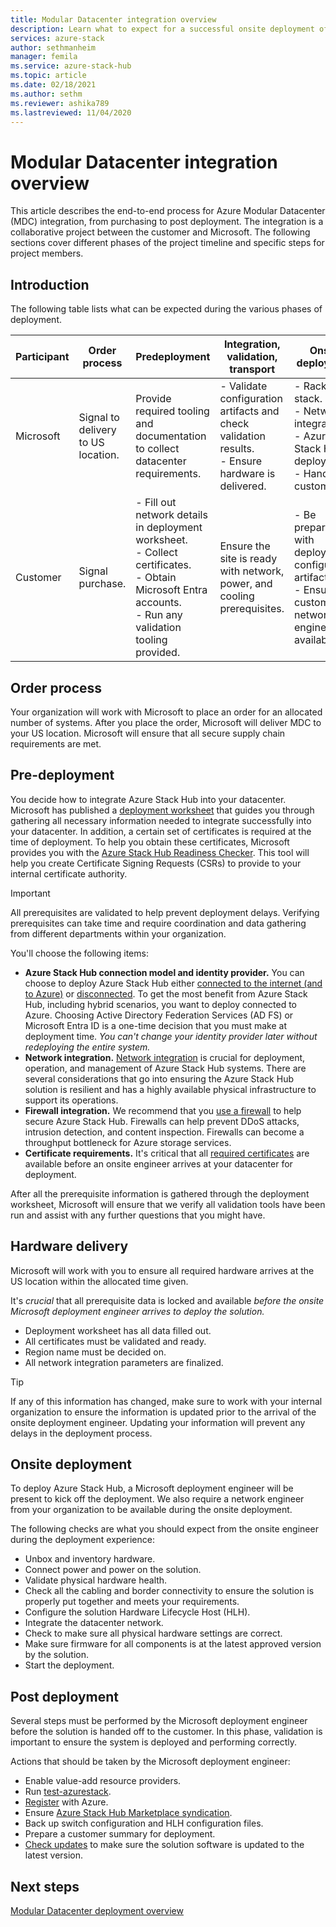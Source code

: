 ```yaml
---
title: Modular Datacenter integration overview
description: Learn what to expect for a successful onsite deployment of Azure Modular Datacenter (MDC), from planning to post deployment.
services: azure-stack
author: sethmanheim
manager: femila
ms.service: azure-stack-hub
ms.topic: article
ms.date: 02/18/2021
ms.author: sethm
ms.reviewer: ashika789
ms.lastreviewed: 11/04/2020
---
```

 

# Modular Datacenter integration overview

This article describes the end-to-end process for Azure Modular Datacenter (MDC) integration, from purchasing to post deployment. The integration is a collaborative project between the customer and Microsoft. The following sections cover different phases of the project timeline and specific steps for project members.

## Introduction

The following table lists what can be expected during the various phases of deployment.

| Participant |Order process |Predeployment |Integration, validation, transport |Onsite deployment |Post deployment |
|---|---------------|---------------|-----------------------------------|--------------------|----------------|
|Microsoft | Signal to delivery to US location. |Provide required tooling and documentation to collect datacenter requirements. |- Validate configuration artifacts and check validation results.<br>- Ensure hardware is delivered. |- Rack and stack.<br>- Network integration.<br>- Azure Stack Hub deployment.<br>- Hand off to customer. |Registration and Azure Stack Hub Marketplace syndication.|
|Customer |Signal purchase. |- Fill out network details in deployment worksheet.<br>- Collect certificates.<br>- Obtain Microsoft Entra accounts.<br>- Run any validation tooling provided. |Ensure the site is ready with network, power, and cooling prerequisites. |- Be prepared with deployment configuration artifacts.<br>- Ensure customer's network engineer is available. |     |

## Order process

Your organization will work with Microsoft to place an order for an allocated number of systems. After you place the order, Microsoft will deliver MDC to your US location. Microsoft will ensure that all secure supply chain requirements are met.

## Pre-deployment

You decide how to integrate Azure Stack Hub into your datacenter. Microsoft has published a [deployment worksheet](../operator/azure-stack-deployment-worksheet.md) that guides you through gathering all necessary information needed to integrate successfully into your datacenter. In addition, a certain set of certificates is required at the time of deployment. To help you obtain these certificates, Microsoft provides you with the [Azure Stack Hub Readiness Checker](../operator/azure-stack-validation-report.md). This tool will help you create Certificate Signing Requests (CSRs) to provide to your internal certificate authority.

>[!Important]
>All prerequisites are validated to help prevent deployment delays. Verifying prerequisites can take time and require coordination and data gathering from different departments within your organization.

You'll choose the following items:

- **Azure Stack Hub connection model and identity provider.** You can choose to deploy Azure Stack Hub either [connected to the internet (and to Azure)](../operator/azure-stack-connected-deployment.md) or [disconnected](../operator/azure-stack-disconnected-deployment.md). To get the most benefit from Azure Stack Hub, including hybrid scenarios, you want to deploy connected to Azure. Choosing Active Directory Federation Services (AD FS) or Microsoft Entra ID is a one-time decision that you must make at deployment time. *You can't change your identity provider later without redeploying the entire system.*
- **Network integration.** [Network integration](../operator/azure-stack-network.md) is crucial for deployment, operation, and management of Azure Stack Hub systems. There are several considerations that go into ensuring the Azure Stack Hub solution is resilient and has a highly available physical infrastructure to support its operations.
- **Firewall integration.** We recommend that you [use a firewall](../operator/azure-stack-firewall.md) to help secure Azure Stack Hub. Firewalls can help prevent DDoS attacks, intrusion detection, and content inspection. Firewalls can become a throughput bottleneck for Azure storage services.
- **Certificate requirements.** It's critical that all [required certificates](../operator/azure-stack-pki-certs.md) are available before an onsite engineer arrives at your datacenter for deployment.

After all the prerequisite information is gathered through the deployment worksheet, Microsoft will ensure that we verify all validation tools have been run and assist with any further questions that you might have.

## Hardware delivery

Microsoft will work with you to ensure all required hardware arrives at the US location within the allocated time given.

It's *crucial* that all prerequisite data is locked and available *before the onsite Microsoft deployment engineer arrives to deploy the solution.*

- Deployment worksheet has all data filled out.
- All certificates must be validated and ready.
- Region name must be decided on.
- All network integration parameters are finalized.

>[!Tip]
>If any of this information has changed, make sure to work with your internal organization to ensure the information is updated prior to the arrival of the onsite deployment engineer. Updating your information will prevent any delays in the deployment process.
## Onsite deployment

To deploy Azure Stack Hub, a Microsoft deployment engineer will be present to kick off the deployment. We also require a network engineer from your organization to be available during the onsite deployment.

The following checks are what you should expect from the onsite engineer during the deployment experience:

- Unbox and inventory hardware.
- Connect power and power on the solution.
- Validate physical hardware health.
- Check all the cabling and border connectivity to ensure the solution is properly put together and meets your requirements.
- Configure the solution Hardware Lifecycle Host (HLH).
- Integrate the datacenter network.
- Check to make sure all physical hardware settings are correct.
- Make sure firmware for all components is at the latest approved version by the solution.
- Start the deployment.

## Post deployment

Several steps must be performed by the Microsoft deployment engineer before the solution is handed off to the customer. In this phase, validation is important to ensure the system is deployed and performing correctly.

Actions that should be taken by the Microsoft deployment engineer:

- Enable value-add resource providers.
- Run [test-azurestack](../operator/azure-stack-diagnostic-test.md).
- [Register](../operator/azure-stack-registration-role.md) with Azure.
- Ensure [Azure Stack Hub Marketplace syndication](../operator/azure-stack-marketplace.md).
- Back up switch configuration and HLH configuration files.
- Prepare a customer summary for deployment.
- [Check updates](../operator/azure-stack-updates.md) to make sure the solution software is updated to the latest version.

## Next steps

[Modular Datacenter deployment overview](deployment-overview.md)
